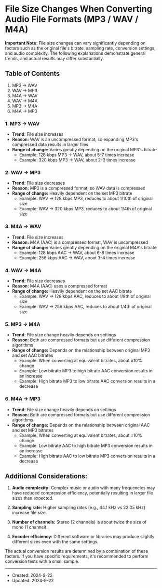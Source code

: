 # File Size Changes When Converting Audio File Formats (MP3 / WAV / M4A)

**Important Note:** File size changes can vary significantly depending on factors such as the original file's bitrate, sampling rate, conversion settings, and audio complexity. The following explanations demonstrate general trends, and actual results may differ substantially.

## Table of Contents

1. MP3 -> WAV
2. WAV -> MP3
3. M4A -> WAV
4. WAV -> M4A
5. MP3 -> M4A
6. M4A -> MP3

### 1. MP3 -> WAV

- **Trend:** File size increases
- **Reason:** WAV is an uncompressed format, so expanding MP3's compressed data results in larger files
- **Range of change:** Varies greatly depending on the original MP3's bitrate
  - Example: 128 kbps MP3 -> WAV, about 5-7 times increase
  - Example: 320 kbps MP3 -> WAV, about 2-3 times increase

### 2. WAV -> MP3

- **Trend:** File size decreases
- **Reason:** MP3 is a compressed format, so WAV data is compressed
- **Range of change:** Heavily dependent on the set MP3 bitrate
  - Example: WAV -> 128 kbps MP3, reduces to about 1/10th of original size
  - Example: WAV -> 320 kbps MP3, reduces to about 1/4th of original size

### 3. M4A -> WAV

- **Trend:** File size increases
- **Reason:** M4A (AAC) is a compressed format, WAV is uncompressed
- **Range of change:** Varies greatly depending on the original M4A's bitrate
  - Example: 128 kbps AAC -> WAV, about 6-8 times increase
  - Example: 256 kbps AAC -> WAV, about 3-4 times increase

### 4. WAV -> M4A

- **Trend:** File size decreases
- **Reason:** M4A (AAC) uses a compressed format
- **Range of change:** Heavily dependent on the set AAC bitrate
  - Example: WAV -> 128 kbps AAC, reduces to about 1/8th of original size
  - Example: WAV -> 256 kbps AAC, reduces to about 1/4th of original size

### 5. MP3 -> M4A

- **Trend:** File size change heavily depends on settings
- **Reason:** Both are compressed formats but use different compression algorithms
- **Range of change:** Depends on the relationship between original MP3 and set AAC bitrates
  - Example: When converting at equivalent bitrates, about ±10% change
  - Example: Low bitrate MP3 to high bitrate AAC conversion results in an increase
  - Example: High bitrate MP3 to low bitrate AAC conversion results in a decrease

### 6. M4A -> MP3

- **Trend:** File size change heavily depends on settings
- **Reason:** Both are compressed formats but use different compression algorithms
- **Range of change:** Depends on the relationship between original AAC and set MP3 bitrates
  - Example: When converting at equivalent bitrates, about ±10% change
  - Example: Low bitrate AAC to high bitrate MP3 conversion results in an increase
  - Example: High bitrate AAC to low bitrate MP3 conversion results in a decrease

## Additional Considerations:

1. **Audio complexity:** Complex music or audio with many frequencies may have reduced compression efficiency, potentially resulting in larger file sizes than expected.

2. **Sampling rate:** Higher sampling rates (e.g., 44.1 kHz vs 22.05 kHz) increase file size.

3. **Number of channels:** Stereo (2 channels) is about twice the size of mono (1 channel).

4. **Encoder efficiency:** Different software or libraries may produce slightly different sizes even with the same settings.

The actual conversion results are determined by a combination of these factors. If you have specific requirements, it's recommended to perform conversion tests with a small sample.

---
- Created: 2024-9-22
- Updated: 2024-9-22